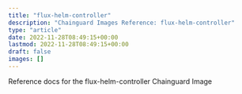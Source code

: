 ```yaml
---
title: "flux-helm-controller"
description: "Chainguard Images Reference: flux-helm-controller"
type: "article"
date: 2022-11-28T08:49:15+00:00
lastmod: 2022-11-28T08:49:15+00:00
draft: false
images: []
---
```


Reference docs for the flux-helm-controller Chainguard Image
